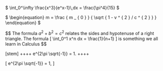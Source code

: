 $`
  \int_0^\infty \frac{x^3}{e^x-1}\,dx = \frac{\pi^4}{15}
`$



$` \begin{equation}
m = \frac { m _ { 0 } } { \sqrt { 1 - v ^ { 2 } / c ^ { 2 } } }
\end{equation} `$

$$ The formula $a^2 + b^2 = c^2$ relates the sides
and hypotenuse of a right triangle.  The formula
\[
\int_0^1 x^n dx = \frac{1}{n+1}
\]
is something we all learn in Calculus $$

  [stem]
  ++++
    e^{2\pi \sqrt{-1}} = 1.
  ++++

   \[
    e^{2\pi \sqrt{-1}} = 1,
 \]
